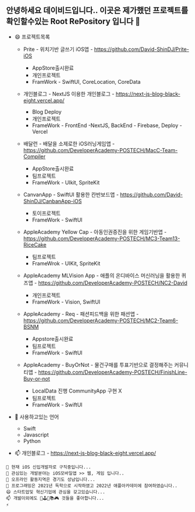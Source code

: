 ## 안녕하세요 데이비드입니다.. 이곳은 제가했던  프로젝트를 확인할수있는 Root RePository 입니다 👋
* 😄 프로젝트목록
  * Prite - 위치기반 글쓰기 iOS앱 - https://github.com/David-ShinDJ/Prite-iOS
    * AppStore출시완료
    * 개인프로젝트
    * FramWork - SwiftUI, CoreLocation, CoreData
  * 개인블로그 - NextJS 이용한 개인블로그 - https://next-js-blog-black-eight.vercel.app/
    * Blog Deploy
    * 개인프로젝트
    * FrameWork - FrontEnd -NextJS, BackEnd - Firebase, Deploy - Vercel
    
  * 배달런 - 배달을 소제로한 iOS러닝게임앱 - https://github.com/DeveloperAcademy-POSTECH/MacC-Team-Compiler
    * AppStore출시완료
    * 팀프로젝트
    * FrameWork - UIkit, SpriteKit
    
  * CanvanApp - SwiftUI 활용한 칸반보드앱 - https://github.com/David-ShinDJ/CanbanApp-iOS
    * 토이프로젝트
    * FrameWork - SwiftUI
    
  * AppleAcademy Yellow Cap - 아동인권증진을 위한 게임기반앱 - https://github.com/DeveloperAcademy-POSTECH/MC3-Team13-RiceCake
    * 팀프로젝트
    * FrameWrok - UIKit, SpriteKit
    
  * AppleAcademy MLVision App - 애플의 온디바이스 머신러닝을 활용한 퀴즈앱 - https://github.com/DeveloperAcademy-POSTECH/NC2-David
    * 개인프로젝트
    * FrameWork - Vision, SwiftUI
    
  * AppleAcademy - Req - 패션피드백을 위한 패션앱 - https://github.com/DeveloperAcademy-POSTECH/MC2-Team6-BSNM
    * Appstore출시완료
    * 팀프로젝트
    * FrameWork - SwiftUI
  * AppleAcademy - BuyOrNot - 물건구매를 투표기반으로 결정해주는 커뮤니티앱 - https://github.com/DeveloperAcademy-POSTECH/FinishLine-Buy-or-not
    * LocalData 진행 CommunityApp 구현 X
    * 팀프로젝트
    * FrameWork - SwiftUI
   
* 🌱 사용하고있는 언어 
  * Swift
  * Javascript
  * Python
* 📫 개인블로그 - https://next-js-blog-black-eight.vercel.app/

```
🔭 현재 iOS 신입개발자로 구직중입니다...
🌱 관심있는 개발분야는 iOS모바일앱 >> 웹, 게임 입니다..
👯 오프라인 활동지역은 경기도 성남입니다...
💬 프로그래밍은 2021년 독학으로 시작하였고 2022년 애플아카데미에 참여하였습니다..
😄 스타트업및 혁신기업에 관심을 갖고있습니다...
📫 개밞이외에도 🍿🕹️📖📚🎮 것들을 좋아합니다...
⚡
```

<!--
**David-ShinDJ/David-ShinDJ** is a ✨ _special_ ✨ repository because its `README.md` (this file) appears on your GitHub profile.

- 🔭 I’m currently working on AppleAcademy
- 🌱 I’m currently learning Swift
- 👯 I’m looking to collaborate on ...
- 💬 Ask me about ...
- 📫 How to reach me: ...
- 😄 Pronouns: ...
- ⚡ Fun fact: ...
-->
